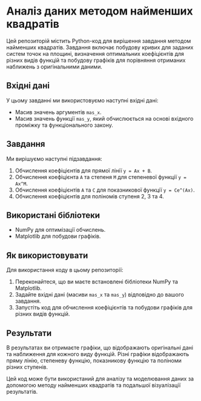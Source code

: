 # Аналіз даних методом найменших квадратів

Цей репозиторій містить Python-код для вирішення завдання методом найменших квадратів. Завдання включає побудову кривих для заданих систем точок на площині, визначення оптимальних коефіцієнтів для різних видів функцій та побудову графіків для порівняння отриманих наближень з оригінальними даними.

## Вхідні дані
У цьому завданні ми використовуємо наступні вхідні дані:
- Масив значень аргументів `mas_x`.
- Масив значень функції `mas_y`, який обчислюється на основі вхідного проміжку та функціонального закону.

## Завдання
Ми вирішуємо наступні підзавдання:
1. Обчислення коефіцієнтів для прямої лінії `y = Ax + B`.
2. Обчислення коефіцієнта `A` та степеня `M` для степеневої функції `y = Ax^M`.
3. Обчислення коефіцієнтів `A` та `C` для показникової функції `y = Ce^(Ax)`.
4. Обчислення коефіцієнтів для поліномів ступеня 2, 3 та 4.

## Використані бібліотеки
- NumPy для оптимізації обчислень.
- Matplotlib для побудови графіків.

## Як використовувати
Для використання коду в цьому репозиторії:
1. Переконайтеся, що ви маєте встановлені бібліотеки NumPy та Matplotlib.
2. Задайте вхідні дані (масиви `mas_x` та `mas_y`) відповідно до вашого завдання.
3. Запустіть код для обчислення коефіцієнтів та побудови графіків для різних видів функцій.

## Результати
В результатах ви отримаєте графіки, що відображають оригінальні дані та наближення для кожного виду функцій. Різні графіки відображають пряму лінію, степеневу функцію, показникову функцію та поліноми різних ступенів.

Цей код може бути використаний для аналізу та моделювання даних за допомогою методу найменших квадратів та подальшої візуалізації результатів.
